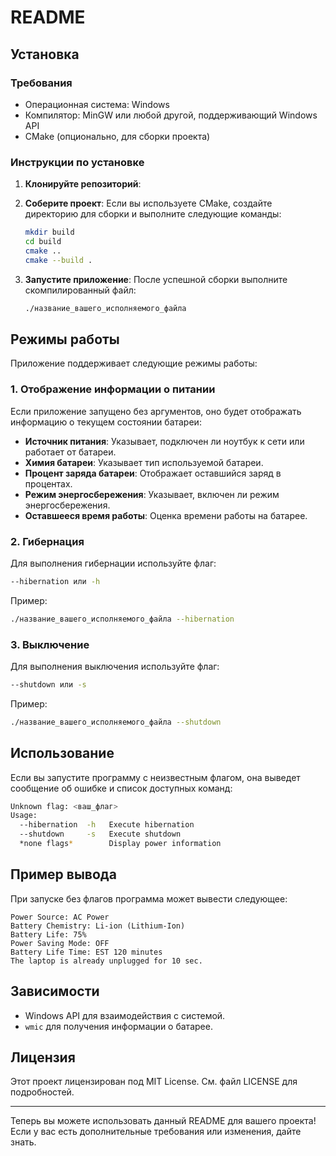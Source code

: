 # README

## Установка

### Требования
- Операционная система: Windows
- Компилятор: MinGW или любой другой, поддерживающий Windows API
- CMake (опционально, для сборки проекта)

### Инструкции по установке
1. **Клонируйте репозиторий**:

2. **Соберите проект**:
   Если вы используете CMake, создайте директорию для сборки и выполните следующие команды:
   ```bash
   mkdir build
   cd build
   cmake ..
   cmake --build .
   ```

3. **Запустите приложение**:
   После успешной сборки выполните скомпилированный файл:
   ```bash
   ./название_вашего_исполняемого_файла
   ```

## Режимы работы

Приложение поддерживает следующие режимы работы:

### 1. Отображение информации о питании
Если приложение запущено без аргументов, оно будет отображать информацию о текущем состоянии батареи:
- **Источник питания**: Указывает, подключен ли ноутбук к сети или работает от батареи.
- **Химия батареи**: Указывает тип используемой батареи.
- **Процент заряда батареи**: Отображает оставшийся заряд в процентах.
- **Режим энергосбережения**: Указывает, включен ли режим энергосбережения.
- **Оставшееся время работы**: Оценка времени работы на батарее.

### 2. Гибернация
Для выполнения гибернации используйте флаг:
```bash
--hibernation или -h
```
Пример:
```bash
./название_вашего_исполняемого_файла --hibernation
```

### 3. Выключение
Для выполнения выключения используйте флаг:
```bash
--shutdown или -s
```
Пример:
```bash
./название_вашего_исполняемого_файла --shutdown
```

## Использование
Если вы запустите программу с неизвестным флагом, она выведет сообщение об ошибке и список доступных команд:
```bash
Unknown flag: <ваш_флаг>
Usage:
  --hibernation  -h   Execute hibernation
  --shutdown     -s   Execute shutdown
  *none flags*        Display power information
```

## Пример вывода
При запуске без флагов программа может вывести следующее:
```
Power Source: AC Power
Battery Chemistry: Li-ion (Lithium-Ion)
Battery Life: 75%
Power Saving Mode: OFF
Battery Life Time: EST 120 minutes
The laptop is already unplugged for 10 sec.
```

## Зависимости
- Windows API для взаимодействия с системой.
- `wmic` для получения информации о батарее.

## Лицензия
Этот проект лицензирован под MIT License. См. файл LICENSE для подробностей.

---

Теперь вы можете использовать данный README для вашего проекта! Если у вас есть дополнительные требования или изменения, дайте знать.
